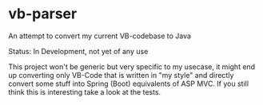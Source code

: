 # vb-parser
An attempt to convert my current VB-codebase to Java

Status: In Development, not yet of any use

This project won't be generic but very specific to my usecase, it might end up converting only VB-Code that is written in "my style" and directly convert some stuff into Spring (Boot) equivalents of ASP MVC.
If you still think this is interesting take a look at the tests.
